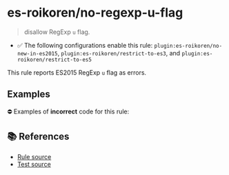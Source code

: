 # es-roikoren/no-regexp-u-flag
> disallow RegExp `u` flag.

- ✅ The following configurations enable this rule: `plugin:es-roikoren/no-new-in-es2015`, `plugin:es-roikoren/restrict-to-es3`, and `plugin:es-roikoren/restrict-to-es5`

This rule reports ES2015 RegExp `u` flag as errors.

## Examples

⛔ Examples of **incorrect** code for this rule:

<eslint-playground type="bad" code="/*eslint es-roikoren/no-regexp-u-flag: error */
const r1 = /[☀️☔]/u
" />

## 📚 References

- [Rule source](https://github.com/roikoren755/eslint-plugin-es/blob/v0.0.1/src/rules/no-regexp-u-flag.ts)
- [Test source](https://github.com/roikoren755/eslint-plugin-es/blob/v0.0.1/tests/src/rules/no-regexp-u-flag.ts)
